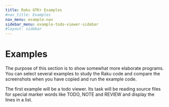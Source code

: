 ```yaml
---
title: Raku GTK+ Examples
#nav_title: Examples
nav_menu: example-nav
sidebar_menu: example-todo-viewer-sidebar
#layout: sidebar
---
```


# Examples

The purpose of this section is to show somewhat more elaborate programs. You can select several examples to study the Raku code and compare the screenshots when you have copied and run the example code.

The first example will be a todo viewer. Its task will be reading source files for special marker words like TODO, NOTE and REVIEW and display the lines in a list.
